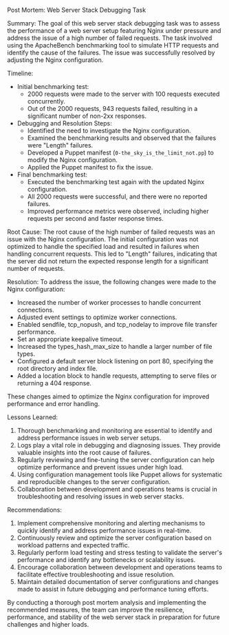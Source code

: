 Post Mortem: Web Server Stack Debugging Task

Summary:
The goal of this web server stack debugging task was to assess the performance of a web server setup featuring Nginx under pressure and address the issue of a high number of failed requests. The task involved using the ApacheBench benchmarking tool to simulate HTTP requests and identify the cause of the failures. The issue was successfully resolved by adjusting the Nginx configuration.

Timeline:
- Initial benchmarking test:
  - 2000 requests were made to the server with 100 requests executed concurrently.
  - Out of the 2000 requests, 943 requests failed, resulting in a significant number of non-2xx responses.
- Debugging and Resolution Steps:
  - Identified the need to investigate the Nginx configuration.
  - Examined the benchmarking results and observed that the failures were "Length" failures.
  - Developed a Puppet manifest (`0-the_sky_is_the_limit_not.pp`) to modify the Nginx configuration.
  - Applied the Puppet manifest to fix the issue.
- Final benchmarking test:
  - Executed the benchmarking test again with the updated Nginx configuration.
  - All 2000 requests were successful, and there were no reported failures.
  - Improved performance metrics were observed, including higher requests per second and faster response times.

Root Cause:
The root cause of the high number of failed requests was an issue with the Nginx configuration. The initial configuration was not optimized to handle the specified load and resulted in failures when handling concurrent requests. This led to "Length" failures, indicating that the server did not return the expected response length for a significant number of requests.

Resolution:
To address the issue, the following changes were made to the Nginx configuration:

- Increased the number of worker processes to handle concurrent connections.
- Adjusted event settings to optimize worker connections.
- Enabled sendfile, tcp_nopush, and tcp_nodelay to improve file transfer performance.
- Set an appropriate keepalive timeout.
- Increased the types_hash_max_size to handle a larger number of file types.
- Configured a default server block listening on port 80, specifying the root directory and index file.
- Added a location block to handle requests, attempting to serve files or returning a 404 response.

These changes aimed to optimize the Nginx configuration for improved performance and error handling.

Lessons Learned:
1. Thorough benchmarking and monitoring are essential to identify and address performance issues in web server setups.
2. Logs play a vital role in debugging and diagnosing issues. They provide valuable insights into the root cause of failures.
3. Regularly reviewing and fine-tuning the server configuration can help optimize performance and prevent issues under high load.
4. Using configuration management tools like Puppet allows for systematic and reproducible changes to the server configuration.
5. Collaboration between development and operations teams is crucial in troubleshooting and resolving issues in web server stacks.

Recommendations:
1. Implement comprehensive monitoring and alerting mechanisms to quickly identify and address performance issues in real-time.
2. Continuously review and optimize the server configuration based on workload patterns and expected traffic.
3. Regularly perform load testing and stress testing to validate the server's performance and identify any bottlenecks or scalability issues.
4. Encourage collaboration between development and operations teams to facilitate effective troubleshooting and issue resolution.
5. Maintain detailed documentation of server configurations and changes made to assist in future debugging and performance tuning efforts.

By conducting a thorough post mortem analysis and implementing the recommended measures, the team can improve the resilience, performance, and stability of the web server stack in preparation for future challenges and higher loads.
